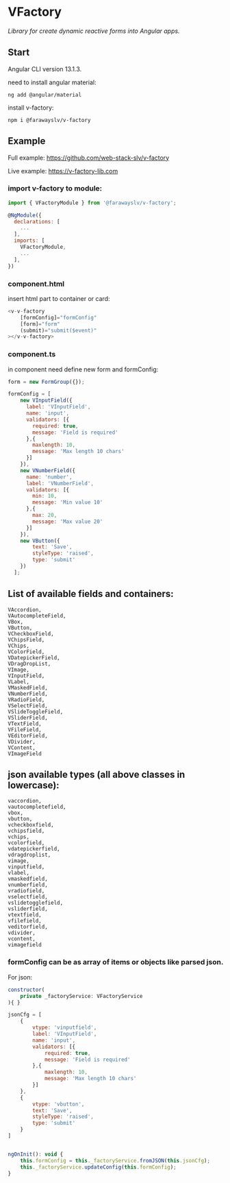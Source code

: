 # VFactory

*Library for create dynamic reactive forms into Angular apps.*

## Start

Angular CLI version 13.1.3.

need to install angular material:

`ng add @angular/material`

install v-factory:

`npm i @farawayslv/v-factory`


## Example

Full example: https://github.com/web-stack-slv/v-factory

Live example: https://v-factory-lib.com

### import v-factory to module: 

```javascript
import { VFactoryModule } from '@farawayslv/v-factory';

@NgModule({
  declarations: [
    ...
  ],
  imports: [
    VFactoryModule,
    ...
  ],
})
```
### component.html
insert html part to container or card:
```javascript
<v-v-factory  
    [formConfig]="formConfig" 
    [form]="form"
    (submit)="submit($event)"
></v-v-factory>
```

### component.ts

in component need define new form and formConfig:
```javascript
form = new FormGroup({});

formConfig = [
    new VInputField({
      label: 'VInputField',
      name: 'input',
      validators: [{
        required: true,
        message: 'Field is required'
      },{
        maxlength: 10,
        message: 'Max length 10 chars'
      }]
    }),
    new VNumberField({
      name: 'number',
      label: 'VNumberField',
      validators: [{
        min: 10,
        message: 'Min value 10'
      },{
        max: 20,
        message: 'Max value 20'
      }]
    }),
    new VButton({
        text: 'Save',
        styleType: 'raised',
        type: 'submit'
    })
  ];
```
## List of available fields and containers:
    VAccordion,
    VAutocompleteField,
    VBox,
    VButton,
    VCheckboxField,
    VChipsField,
    VChips,
    VColorField,
    VDatepickerField,
    VDragDropList,
    VImage,
    VInputField,
    VLabel,
    VMaskedField,
    VNumberField,
    VRadioField,
    VSelectField,
    VSlideToggleField,
    VSliderField,
    VTextField,
    VFileField,
    VEditorField,
    VDivider,
    VContent,
    VImageField

## json available types (all above classes in lowercase):
    vaccordion,
    vautocompletefield,
    vbox,
    vbutton,
    vcheckboxfield,
    vchipsfield,
    vchips,
    vcolorfield,
    vdatepickerfield,
    vdragdroplist,
    vimage,
    vinputfield,
    vlabel,
    vmaskedfield,
    vnumberfield,
    vradiofield,
    vselectfield,
    vslidetogglefield,
    vsliderfield,
    vtextfield,
    vfilefield,
    veditorfield,
    vdivider,
    vcontent,
    vimagefield

### formConfig can be as array of items or objects like parsed json.

For json:

```javascript
constructor(
    private _factoryService: VFactoryService
){ }

jsonCfg = [
    {
        vtype: 'vinputfield',
        label: 'VInputField',
        name: 'input',
        validators: [{
            required: true,
            message: 'Field is required'
        },{
            maxlength: 10,
            message: 'Max length 10 chars'
        }]
    },
    {
        vtype: 'vbutton',
        text: 'Save',
        styleType: 'raised',
        type: 'submit'
    }
]


ngOnInit(): void {
    this.formConfig = this._factoryService.fromJSON(this.jsonCfg);
    this._factoryService.updateConfig(this.formConfig);
}
```

